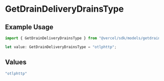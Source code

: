 # GetDrainDeliveryDrainsType

## Example Usage

```typescript
import { GetDrainDeliveryDrainsType } from "@vercel/sdk/models/getdrainop.js";

let value: GetDrainDeliveryDrainsType = "otlphttp";
```

## Values

```typescript
"otlphttp"
```